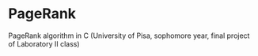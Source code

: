 # PageRank
PageRank algorithm in C (University of Pisa, sophomore year, final project of Laboratory II class)
